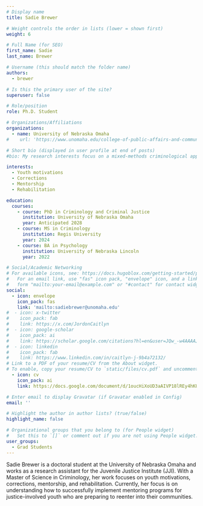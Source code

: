 ```yaml
---
# Display name
title: Sadie Brewer

# Weight controls the order in lists (lower = shown first)
weight: 6

# Full Name (for SEO)
first_name: Sadie
last_name: Brewer

# Username (this should match the folder name)
authors:
  - brewer

# Is this the primary user of the site?
superuser: false

# Role/position
role: Ph.D. Student

# Organizations/Affiliations
organizations:
  - name: University of Nebraska Omaha
#    url: 'https://www.unomaha.edu/college-of-public-affairs-and-community-service/criminology-and-criminal-justice/about-us/sadie-brewer.php'

# Short bio (displayed in user profile at end of posts)
#bio: My research interests focus on a mixed-methods criminological approach to corrections and rehabilitation relating to prison reentry, resources available for previously incarcerated individuals upon reentry, and the examination of community-based preventative factors both on an individual and institutional level.

interests:
  - Youth motivations
  - Corrections
  - Mentorship
  - Rehabilitation

education:
  courses:
    - course: PhD in Criminology and Criminal Justice
      institution: University of Nebraska Omaha
      year: Anticipated 2028
    - course: MS in Criminology
      institution: Regis University
      year: 2024
    - course: BA in Psychology
      institution: University of Nebraska Lincoln
      year: 2022

# Social/Academic Networking
# For available icons, see: https://docs.hugoblox.com/getting-started/page-builder/#icons
#   For an email link, use "fas" icon pack, "envelope" icon, and a link in the
#   form "mailto:your-email@example.com" or "#contact" for contact widget.
social:
  - icon: envelope
    icon_pack: fas
    link: 'mailto:sadiebrewer@unomaha.edu'
#  - icon: x-twitter
#    icon_pack: fab
#    link: https://x.com/JordonCaitlyn
#  - icon: google-scholar
#    icon_pack: ai
#    link: https://scholar.google.com/citations?hl=en&user=JQw_-w4AAAAJ
#  - icon: linkedin
#    icon_pack: fab
#    link: https://www.linkedin.com/in/caitlyn-j-9b4a72132/
# Link to a PDF of your resume/CV from the About widget.
# To enable, copy your resume/CV to `static/files/cv.pdf` and uncomment the lines below.
  - icon: cv
    icon_pack: ai
    link: https://docs.google.com/document/d/1oucHiXoUD3aAIVP18lREy4hKUIObzz8i0OQZ9m1RWeg/edit?tab=t.0

# Enter email to display Gravatar (if Gravatar enabled in Config)
email: ''

# Highlight the author in author lists? (true/false)
highlight_name: false

# Organizational groups that you belong to (for People widget)
#   Set this to `[]` or comment out if you are not using People widget.
user_groups:
  - Grad Students
---
```


Sadie Brewer is a doctoral student at the University of Nebraska Omaha and works as a research assistant for the Juvenile Justice Institute (JJI). With a Master of Science in Criminology, her work focuses on youth motivations, corrections, mentorship, and rehabilitation. Currently, her focus is on understanding how to successfully implement mentoring programs for justice-involved youth who are preparing to reenter into their communities.
